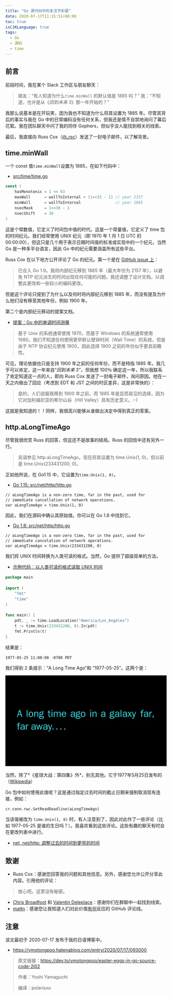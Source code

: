 ```yaml
---
title: "Go 源代码中的复活节彩蛋"
date: 2020-07-17T11:15:51+08:00
toc: true
isCJKLanguage: true
tags: 
  - Go
  - 源码
  - time
---
```


## 前言

前段时间，我在某个 Slack 工作区与朋友聊天：

> 朋友：“有人知道为什么`time.minWall` 的默认值是 1885 吗？”
> 我：“不知道，也许是从《*回到未来 3*》那一年开始的？”

我那么说基本是在开玩笑，因为我也不知道为什么将其设置为 1885 年。尽管其背后的事实与我在 Go 中的日常编码没有任何关系，但我还是情不自禁地询问了幕后花絮。我在团队聊天中问了我的同伴 Gophers，但似乎没人能找到相关的线索。

最后，我直接向 Russ Cox（[@_rsc](https://twitter.com/_rsc)）发送了一封电子邮件，以了解背景。

## time.minWall

一个 const 值`time.minWall`设置为 1885，在如下代码中：

- [src/time/time.go](https://github.com/golang/go/blob/release-branch.go1.15/src/time/time.go#L153)

```go
const (
    hasMonotonic = 1 << 63
    maxWall      = wallToInternal + (1<<33 - 1) // year 2157
    minWall      = wallToInternal               // year 1885
    nsecMask     = 1<<30 - 1
    nsecShift    = 30
)
```

这是个常数值，它定义了时间包中值的时代。这是一个常量值，它定义了 time 包的时间纪元。我们经常使用 UNIX 纪元（即 1970 年 1 月 1 日 UTC 的 00:00:00），但这只是几个用于表示日期时间值的标准或实现中的一个纪元，当然 Go 是一种多平台语言，因此 Go 中的纪元需要涵盖所有这些平台。

Russ Cox 在以下地方公开评论了 Go 的纪元。第一个是在 [GitHub issue 上](https://github.com/golang/go/issues/12914#issuecomment-277335863)：

> 已合入 Go 1.9。我将内部纪元移到 1885 年（最大年份为 2157 年），以避免 NTP 纪元派生的时间出现任何可能的问题。我还调整了设计文档，以调整此更改和一些较小的编码更改。

但是这个评论只提到了为什么以及何时将内部纪元移到 1885 年，而没有提及为什么他们没有移至其他年份，例如 1900 年。

第二个是内部纪元移动的提案文档。

- [提案：Go 中的单调时间测量](https://github.com/golang/proposal/blob/master/design/12914-monotonic.md)

> 基于 Unix 的系统通常使用 1970，而基于 Windows 的系统通常使用 1980。我们不知道任何使用更早默认壁钟时间（Wall Time）的系统，但是由于 NTP 协议纪元使用 1900，因此选择 1900 之前的年份似乎更具前瞻性。

可见，理论依据也只是支持 1900 年之前的任何年份，而不是特指 1885 年。我几乎可以肯定，这一年来自“*回到未来 3”*，但我想 100％ 确定这一年，所以我联系了肯定知道这一点的人，即向 Russ Cox 发送了一封电子邮件，询问原因。他在一天之内做出了回应（考虑到 EDT 和 JST 之间的时区差异，这是非常快的）：

> 是的，人们说服我移到 1900 年之前，而 1885 年是显而易见的选择，因为它对加利福尼亚的希尔山谷（Hill Valley）具有历史意义。:-)

这就是我知道的！！同样，我很高兴能够从谁做出决定中得到真正的答案。

## http.aLongTimeAgo

尽管我很欣赏 Russ 的回答，但这还不是故事的结局。Russ 的回信中还有另外一行。

> 另请参见 http.aLongTimeAgo，现在将其设置为 time.Unix(1, 0)，但以前是 time.Unix(233431200, 0)。

正如他所说，在 Go1.15 中，它设置为`time.Unix(1, 0)`。

- [Go 1.15: src/net/http/http.go](https://github.com/golang/go/blob/dev.boringcrypto.go1.15/src/net/http/http.go#L30)

```
// aLongTimeAgo is a non-zero time, far in the past, used for
// immediate cancellation of network operations.
var aLongTimeAgo = time.Unix(1, 0)
```

因此，我们在源码中确认其原始值。你可以在 Go 1.8 中找到它。

- [Go 1.8: src/net/http/http.go](https://github.com/golang/go/blob/dev.boringcrypto.go1.8/src/net/http/http.go#L23)

```
// aLongTimeAgo is a non-zero time, far in the past, used for
// immediate cancelation of network operations.
var aLongTimeAgo = time.Unix(233431200, 0)
```

我们将 UNIX 时间转换为人类可读的格式。当然，Go 提供了超级简单的方法。

- [示例代码：以人类可读的格式读取 UNIX 时间](https://play.golang.org/p/c4u1lF5Q6xQ)

```go
package main

import (
    "fmt"
    "time"
)

func main() {
    pdt, _ := time.LoadLocation("America/Los_Angeles")
    t := time.Unix(233431200, 0).In(pdt)
    fmt.Println(t)
}
```

结果是：

```
1977-05-25 11:00:00 -0700 PDT
```

我们得到 2 条提示：“A Long Time Ago”和 “1977-05-25”。这两个是：

![](imgs/eggs01.jpeg)

当然，除了*《星球大战：第四集》外*，别无其他。它于1977年5月25日发布的（[Wikipedia](https://en.wikipedia.org/wiki/Star_Wars_(film))）

Go 包中如何使用此值呢？这是通过指定过去时间的截止日期来强制取消现有连接，例如：

```
cr.conn.rwc.SetReadDeadline(aLongTimeAgo)
```

当该值被改为 `time.Unix(1, 0)` 时，有人注意到了，因此对此作了一些评论（比如 1977-05-25 是谁的生日吗？）。我喜欢看到这些评论。这些有趣的聊天有时会在更改列表中进行。

- [net, net/http: 调整过去的时间到更早的时间](https://github.com/golang/go/commit/6983b9a57955fa12ecd81ab8394ee09e64ef21b9)

## 致谢

- Russ Cox：感谢您回答我的问题和其他信息。另外，感谢您允许公开分享此内容。引用他的评论：

> 放心吧。这里没有秘密。

- [Chris Broadfoot](https://twitter.com/broady) 和 [Valentin Deleplace](https://twitter.com/val_deleplace)：感谢你们在群聊中一起找到线索。
- [mattn](https://twitter.com/mattn_jp)：感谢您让我知道人们对此价值[有何](https://twitter.com/mattn_jp)反应的 GitHub 评论线。

## 注意

该文最初于 2020-07-17 发布于我的日语博客中。

- https://ymotongpoo.hatenablog.com/entry/2020/07/17/093000

> 原文链接：https://dev.to/ymotongpoo/easter-eggs-in-go-source-code-2l02
>
> 作者：Yoshi Yamaguchi
>
> 编译：polarisxu
